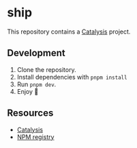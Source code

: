 
# ship

This repository contains a [Catalysis](https://catalysis.dev) project.

## Development

1. Clone the repository.
2. Install dependencies with `pnpm install`
3. Run `pnpm dev`.
4. Enjoy 🚀

## Resources

- [Catalysis](https://catalysis.dev)
- [NPM registry](https://npmjs.com)
